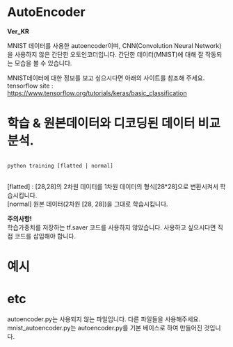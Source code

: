 # AutoEncoder
__Ver_KR__

MNIST 데이터를 사용한 autoencoder이며, CNN(Convolution Neural Network)을 사용하지 않은 간단한 오토인코더입니다.
간단한 데이터(MNIST)에 대해 잘 작동되는 모습을 볼 수 있습니다.


MNIST데이터에 대한 정보를 보고 싶으시다면 아래의 사이트를 참조해 주세요.
<br>tensorflow site : https://www.tensorflow.org/tutorials/keras/basic_classification



# 학습 & 원본데이터와 디코딩된 데이터 비교분석.
<pre>
<code>
python training [flatted | normal]
</code>
</pre>
[flatted] : [28,28]의 2차원 데이터를 1차원 데이터의 형식[28*28]으로 변환시켜서 학습시킵니다.<br>
[normal] 원본 데이터(2차원 [28, 28])을 그대로 학습시킵니다.

__주의사항!__ <br>
학습가중치를 저장하는 tf.saver 코드를 사용하지 않았습니다. 
사용하고 싶으시다면 직접 코드를 삽입해야 합니다.


# 예시





# etc
autoencoder.py는 사용되지 않는 파일입니다. 다른 파일들을 사용해주세요.
mnist_autoencoder.py는 autoencoder.py를 기본 베이스로 하여 만들어진 것입니다.

